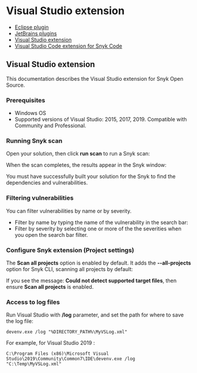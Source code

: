 # Visual Studio extension

* [ Eclipse plugin](https://github.com/snyk/user-docs/tree/75cbddc84902693171786610d68edd1dc502bd55/hc/en-us/articles/360004032337-Eclipse-plugin/README.md)
* [ JetBrains plugins](https://github.com/snyk/user-docs/tree/75cbddc84902693171786610d68edd1dc502bd55/hc/en-us/articles/360004032317-JetBrains-plugins/README.md)
* [ Visual Studio extension](https://github.com/snyk/user-docs/tree/75cbddc84902693171786610d68edd1dc502bd55/hc/en-us/articles/360020073958-Visual-Studio-extension/README.md)
* [ Visual Studio Code extension for Snyk Code](https://github.com/snyk/user-docs/tree/75cbddc84902693171786610d68edd1dc502bd55/hc/en-us/articles/360018585717-Visual-Studio-Code-extension-for-Snyk-Code-/README.md)

## Visual Studio extension

This documentation describes the Visual Studio extension for Snyk Open Source.

### Prerequisites

* Windows OS
* Supported versions of Visual Studio: 2015, 2017, 2019. Compatible with Community and Professional.

### Running Snyk scan

Open your solution, then click **run scan** to run a Snyk scan:

When the scan completes, the results appear in the Snyk window:

You must have successfully built your solution for the Snyk to find the dependencies and vulnerabilities.

### Filtering vulnerabilities

You can filter vulnerabilities by name or by severity.

* Filter by name by typing the name of the vulnerability in the search bar:
* Filter by severity by selecting one or more of the the severities when you open the search bar filter.

### Configure Snyk extension \(Project settings\)

The **Scan all projects** option is enabled by default. It adds the **--all-projects** option for Snyk CLI, scanning all projects by default:

If you see the message: **Could not detect supported target files**, then ensure **Scan all projects** is enabled.

### Access to log files

Run Visual Studio with **/log** parameter, and set the path for where to save the log file:

```text
devenv.exe /log "%DIRECTORY_PATH%\MyVSLog.xml"
```

For example, for Visual Studio 2019 :

```text
C:\Program Files (x86)\Microsoft Visual Studio\2019\Community\Common7\IDE\devenv.exe /log "C:\Temp\MyVSLog.xml"
```

